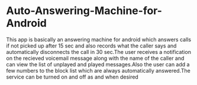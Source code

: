 # Auto-Answering-Machine-for-Android
This app is basically an answering machine for android which answers calls if not picked up after 15 sec and also records what the caller says and automatically disconnects the call in 30 sec.The user receives a notification on the recieved voicemail message along with the name of the caller and can view the list of unplayed and played messages.Also the user can add a few numbers to the block list which are always automatically answered.The service can be turned on and off as and when desired
